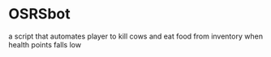 # OSRSbot
a script that automates player to kill cows and eat food from inventory when health points falls low
